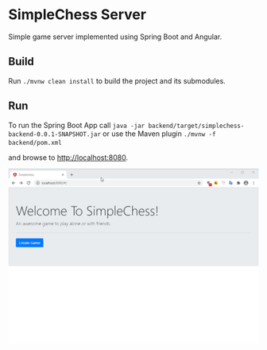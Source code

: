 # SimpleChess Server

Simple game server implemented using Spring Boot and Angular. 

## Build

Run `./mvnw clean install` to build the project and its submodules.

## Run

To run the Spring Boot App call `java -jar backend/target/simplechess-backend-0.0.1-SNAPSHOT.jar` or use the Maven plugin `./mvnw -f backend/pom.xml`

and browse to [http://localhost:8080](http://localhost:8080).

![sneak-peek](sneak-peek.gif)
